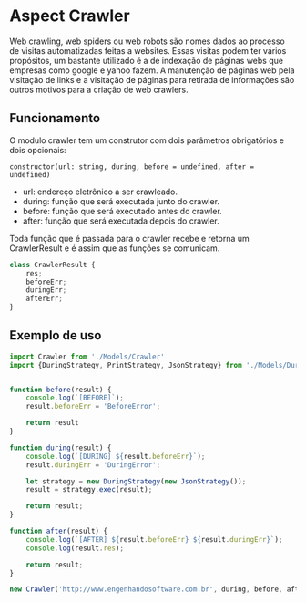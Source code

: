 # Aspect Crawler

Web crawling, web spiders ou web robots são nomes dados ao processo de visitas automatizadas feitas a websites. Essas visitas podem ter vários propósitos, um bastante utilizado é a de indexação de páginas webs que empresas como google e yahoo fazem. A manutenção de páginas web pela visitação de links e a visitação de páginas para retirada de informações são outros motivos para a criação de web crawlers.

## Funcionamento

O modulo crawler tem um construtor com dois parâmetros obrigatórios e dois opcionais:

    constructor(url: string, during, before = undefined, after = undefined)
    
- url: endereço eletrônico a ser crawleado.
- during: função que será executada junto do crawler.
- before: função que será executado antes do crawler.
- after: função que será executada depois do crawler.

Toda função que é passada para o crawler recebe e retorna um CrawlerResult e é assim que as funções se comunicam.

`````typescript
class CrawlerResult {
    res;
    beforeErr;
    duringErr;
    afterErr;
}
`````

## Exemplo de uso

````typescript
import Crawler from './Models/Crawler'
import {DuringStrategy, PrintStrategy, JsonStrategy} from './Models/DuringStrategy'


function before(result) {
    console.log(`[BEFORE]`);
    result.beforeErr = 'BeforeError';

    return result
}

function during(result) {
    console.log(`[DURING] ${result.beforeErr}`);
    result.duringErr = 'DuringError';

    let strategy = new DuringStrategy(new JsonStrategy());
    result = strategy.exec(result);

    return result;
}

function after(result) {
    console.log(`[AFTER] ${result.beforeErr} ${result.duringErr}`);
    console.log(result.res);

    return result;
}

new Crawler('http://www.engenhandosoftware.com.br', during, before, after);
```` 


